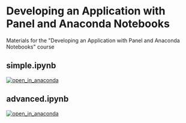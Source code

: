 # Developing an Application with Panel and Anaconda Notebooks

Materials for the "Developing an Application with Panel and Anaconda Notebooks" course

## simple.ipynb

[![open_in_anaconda](https://static.anaconda.cloud/content/a22d04e8445b700f28937ab3231b8cded505d0395c63b7a269696722196d5415)](https://anaconda.cloud/api/nbserve/launch_notebook?nb_url=https%3A%2F%2Fraw.githubusercontent.com%2Fphilippjfr%2Fbuild_and_deploy_course%2Fmain%2Fsimple.ipynb)

## advanced.ipynb

[![open_in_anaconda](https://static.anaconda.cloud/content/a22d04e8445b700f28937ab3231b8cded505d0395c63b7a269696722196d5415)](https://anaconda.cloud/api/nbserve/launch_notebook?nb_url=https%3A%2F%2Fraw.githubusercontent.com%2Fphilippjfr%2Fbuild_and_deploy_course%2Fmain%2Fadvanced.ipynb)
